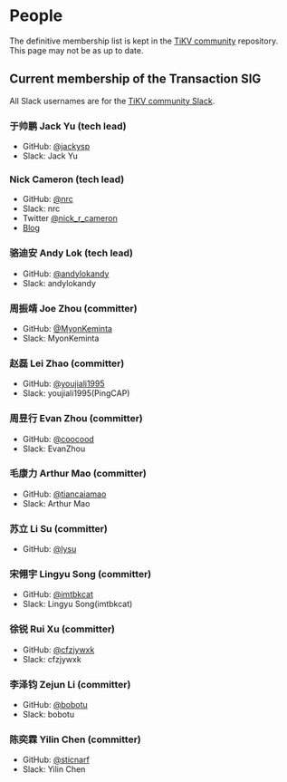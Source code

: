 # People

The definitive membership list is kept in the [TiKV community](https://github.com/tikv/community/blob/master/sig/transaction/membership.md) repository. This page may not be as up to date.

## Current membership of the Transaction SIG

All Slack usernames are for the [TiKV community Slack](https://slack.tidb.io/invite?team=tikv-wg&channel=sig-transaction&ref=community-sig).

### 于帅鹏 Jack Yu (tech lead)

- GitHub: [@jackysp](https://github.com/jackysp)
- Slack: Jack Yu

### Nick Cameron (tech lead)

- GitHub: [@nrc](https://github.com/nrc)
- Slack: nrc
- Twitter [@nick_r_cameron](https://twitter.com/nick_r_cameron)
- [Blog](https://ncameron.org/blog/)

### 骆迪安 Andy Lok (tech lead)

- GitHub: [@andylokandy](https://github.com/andylokandy)
- Slack: andylokandy

### 周振靖 Joe Zhou (committer)

- GitHub: [@MyonKeminta](https://github.com/MyonKeminta)
- Slack: MyonKeminta

### 赵磊 Lei Zhao (committer)

- GitHub: [@youjiali1995](https://github.com/youjiali1995)
- Slack: youjiali1995(PingCAP)

### 周昱行 Evan Zhou (committer)

- GitHub: [@coocood](https://github.com/coocood)
- Slack: EvanZhou

### 毛康力 Arthur Mao (committer)

- GitHub: [@tiancaiamao](https://github.com/tiancaiamao)
- Slack: Arthur Mao

### 苏立 Li Su (committer)

- GitHub: [@lysu](https://github.com/lysu)

### 宋翎宇 Lingyu Song (committer)

- GitHub: [@imtbkcat](https://github.com/imtbkcat)
- Slack: Lingyu Song(imtbkcat)

### 徐锐 Rui Xu (committer)

- GitHub: [@cfzjywxk](https://github.com/cfzjywxk)
- Slack: cfzjywxk

### 李泽钧 Zejun Li (committer)

- GitHub: [@bobotu](https://github.com/bobotu)
- Slack: bobotu

### 陈奕霖 Yilin Chen (committer)

- GitHub: [@sticnarf](https://github.com/sticnarf)
- Slack: Yilin Chen

